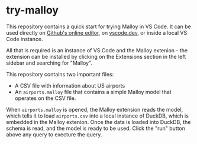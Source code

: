 # try-malloy

This repository contains a quick start for trying Malloy in VS Code. It can be used directly on [Github's online editor](https://github.dev/malloydata/try-malloy), on [vscode.dev](https://vscode.dev/github/malloydata/try-malloy), or inside a local VS Code instance.

All that is required is an instance of VS Code and the Malloy extenion - the extension can be installed by clicking on the Extensions section in the left sidebar and searching for "Malloy".

This repository contains two important files:

* A CSV file with information about US airports
* An `airports.malloy` file that contains a simple Malloy model that operates on the CSV file.

When `airports.malloy` is opened, the Malloy extension reads the model, which tells it to load `airports.csv` into a local instance of DuckDB, which is embedded in the Malloy extenion. Once the data is loaded into DuckDB, the schema is read, and the model is ready to be used. Click the "run" button above any query to execture the query.
